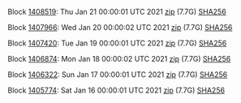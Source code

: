 Block [1408519](https://insight.dash.org/insight/block/000000000000000839183ae39cd1653513aa8bcd959b5a43228a076b9384d9f8): Thu Jan 21 00:00:01 UTC 2021 [zip](https://dash-bootstrap.ams3.digitaloceanspaces.com/mainnet/2021-01-21/bootstrap.dat.zip) (7.7G) [SHA256](https://dash-bootstrap.ams3.digitaloceanspaces.com/mainnet/2021-01-21/sha256.txt)

Block [1407966](https://insight.dash.org/insight/block/000000000000001102893282491bab4ccd4789187fe64d03b14e0033a7fe440c): Wed Jan 20 00:00:02 UTC 2021 [zip](https://dash-bootstrap.ams3.digitaloceanspaces.com/mainnet/2021-01-20/bootstrap.dat.zip) (7.7G) [SHA256](https://dash-bootstrap.ams3.digitaloceanspaces.com/mainnet/2021-01-20/sha256.txt)

Block [1407420](https://insight.dash.org/insight/block/00000000000000191890ce40ea4d0fb856e77056cb3e0111da501e049b1c03ab): Tue Jan 19 00:00:01 UTC 2021 [zip](https://dash-bootstrap.ams3.digitaloceanspaces.com/mainnet/2021-01-19/bootstrap.dat.zip) (7.7G) [SHA256](https://dash-bootstrap.ams3.digitaloceanspaces.com/mainnet/2021-01-19/sha256.txt)

Block [1406874](https://insight.dash.org/insight/block/000000000000000e0e20375bf965df13b6782cf2bafa35987bce4ded19734964): Mon Jan 18 00:00:02 UTC 2021 [zip](https://dash-bootstrap.ams3.digitaloceanspaces.com/mainnet/2021-01-18/bootstrap.dat.zip) (7.7G) [SHA256](https://dash-bootstrap.ams3.digitaloceanspaces.com/mainnet/2021-01-18/sha256.txt)

Block [1406322](https://insight.dash.org/insight/block/0000000000000018ec417be2d5f6ff155bf9374f83e752174f04398980288132): Sun Jan 17 00:00:01 UTC 2021 [zip](https://dash-bootstrap.ams3.digitaloceanspaces.com/mainnet/2021-01-17/bootstrap.dat.zip) (7.7G) [SHA256](https://dash-bootstrap.ams3.digitaloceanspaces.com/mainnet/2021-01-17/sha256.txt)

Block [1405774](https://insight.dash.org/insight/block/0000000000000002252972593705edf09dae8959cdccba170f3cbaf85c65f89c): Sat Jan 16 00:00:01 UTC 2021 [zip](https://dash-bootstrap.ams3.digitaloceanspaces.com/mainnet/2021-01-16/bootstrap.dat.zip) (7.7G) [SHA256](https://dash-bootstrap.ams3.digitaloceanspaces.com/mainnet/2021-01-16/sha256.txt)
